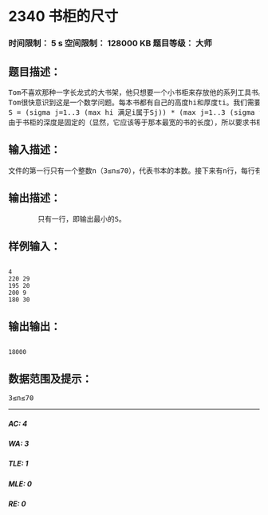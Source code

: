 # 2340 书柜的尺寸   
### 时间限制： 5 s     空间限制： 128000 KB     题目等级： 大师  
## 题目描述：  

<pre>
Tom不喜欢那种一字长龙式的大书架，他只想要一个小书柜来存放他的系列工具书。Tom打算把书柜放在桌子的后面，这样需要查书的时候就可以不用起身离开了。显然，这种书柜不能太大，Tom希望它的体积越小越好。另外，出于他的审美要求，他只想要一个三层的书柜。为了物尽其用，Tom规定每层必须至少放一本书。现在的问题是，Tom怎么分配他的工具书，才能让木匠造出最小的书柜来呢？
Tom很快意识到这是一个数学问题。每本书都有自己的高度hi和厚度ti。我们需要求的是一个分配方案，也就是要求把所有的书分配在S1、S2和S3三个非空集合里面的一个，不重复也不遗漏，那么，很明显，书柜正面表面积（S）的计算公式就是：
S = (sigma j=1..3 (max hi 满足i属于Sj)) * (max j=1..3 (sigma ti 满足i属于Sj))  
由于书柜的深度是固定的（显然，它应该等于那本最宽的书的长度），所以要求书柜的体积最小就是要求S最小。Tom离答案只有一步之遥了。不过很遗憾，Tom并不擅长于编程，于是他邀请你来帮助他解决这个问题。
</pre>
  
  
## 输入描述：  

<pre>
文件的第一行只有一个整数n（3≤n≤70），代表书本的本数。接下来有n行，每行有两个整数hi和ti，代表每本书的高度和厚度，我们保证150≤hi≤300，5≤ti≤30。
</pre>
  
  
## 输出描述：  

<pre>
       只有一行，即输出最小的S。
</pre>
  
  
## 样例输入：  

<pre><code>
4
220 29
195 20
200 9
180 30
</code></pre>
  
  
## 输出输出：  

<pre><code>
18000
</code></pre>
  
  
## 数据范围及提示：  

<pre>
3≤n≤70
</pre>
  
  
***  

##### AC: 4  
##### WA: 3  
##### TLE: 1  
##### MLE: 0  
##### RE: 0  

